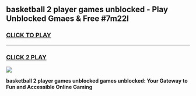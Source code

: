 
## basketball 2 player games unblocked - Play Unblocked Gmaes & Free #7m22l
<h3>
<a href="https://news.freeplayer.one?title=basketball_2_player_games_unblocked&ref=26F">CLICK TO PLAY</a></h3>
<hr>

<h3>
<a href="https://news.freeplayer.one?title=basketball_2_player_games_unblocked&ref=26F">CLICK 2 PLAY</a>
  
</h3>

<a href="https://news.freeplayer.one?title=basketball_2_player_games_unblocked&ref=26F/"><img src="https://clearcache.store/games.png"></a>


**basketball 2 player games unblocked games unblocked: Your Gateway to Fun and Accessible Online Gaming**
